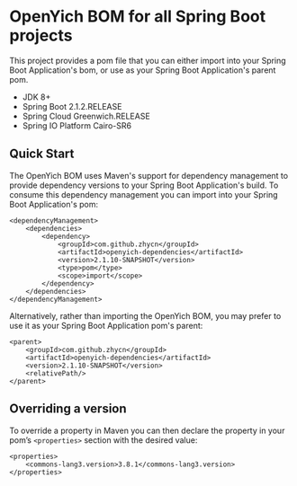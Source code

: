 # OpenYich BOM for all Spring Boot projects

This project provides a pom file that you can either import into your Spring Boot Application's bom, or use as your Spring Boot Application's parent pom. 

- JDK 8+
- Spring Boot 2.1.2.RELEASE
- Spring Cloud Greenwich.RELEASE
- Spring IO Platform Cairo-SR6

## Quick Start

The OpenYich BOM uses Maven's support for dependency management to provide dependency versions to your Spring Boot Application's build. To consume this dependency management you can import into your Spring Boot Application's pom: 

```
<dependencyManagement>
    <dependencies>
        <dependency>
            <groupId>com.github.zhycn</groupId>
            <artifactId>openyich-dependencies</artifactId>
            <version>2.1.10-SNAPSHOT</version>
            <type>pom</type>
            <scope>import</scope>
        </dependency>
    </dependencies>
</dependencyManagement>
```

Alternatively, rather than importing the OpenYich BOM, you may prefer to use it as your Spring Boot Application pom's parent: 

```
<parent>
    <groupId>com.github.zhycn</groupId>
    <artifactId>openyich-dependencies</artifactId>
    <version>2.1.10-SNAPSHOT</version>
    <relativePath/>
</parent>
```

## Overriding a version

To override a property in Maven you can then declare the property in your pom’s `<properties>` section with the desired value:

```
<properties>
    <commons-lang3.version>3.8.1</commons-lang3.version>
</properties>
```